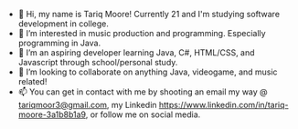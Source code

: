 - 👋 Hi, my name is Tariq Moore! Currently 21 and I'm studying software development in college.
- 👀 I’m interested in music production and programming. Especially programming in Java.
- 🌱 I’m an aspiring developer learning Java, C#, HTML/CSS, and Javascript through school/personal study.
- 💞️ I’m looking to collaborate on anything Java, videogame, and music related!
- 📫 You can get in contact with me by shooting an email my way @ tariqmoor3@gmail.com, my Linkedin https://www.linkedin.com/in/tariq-moore-3a1b8b1a9, or follow me on social media.

<!---
KiddKazz/KiddKazz is a ✨ special ✨ repository because its `README.md` (this file) appears on your GitHub profile.
You can click the Preview link to take a look at your changes.
--->

